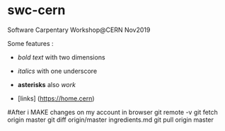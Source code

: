 # swc-cern
Software Carpentary Workshop@CERN Nov2019


Some features :

- _bold text_ with two dimensions

- _italics_ with one underscore

- **asterisks** also *work*

- [links] (https://home.cern)

#After i MAKE changes on my account in browser
git remote -v
git fetch origin master
git diff origin/master ingredients.md
git pull origin master
